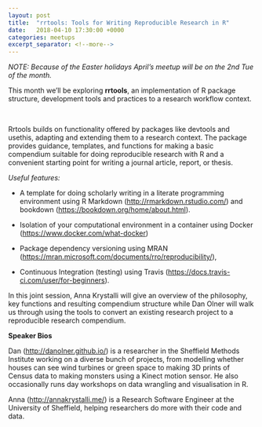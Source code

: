 ```yaml
---
layout: post
title:  "rrtools: Tools for Writing Reproducible Research in R"
date:   2018-04-10 17:30:00 +0000
categories: meetups
excerpt_separator: <!--more-->
---
```


_NOTE: Because of the Easter holidays April’s meetup will be on the 2nd Tue of the month._

This month we’ll be exploring **rrtools**, an implementation of R package structure, development tools and practices to a research workflow context.

<!--more-->
<br />

Rrtools builds on functionality offered by packages like devtools and usethis, adapting and extending them to a research context. The package provides guidance, templates, and functions for making a basic compendium suitable for doing reproducible research with R and a convenient starting point for writing a journal article, report, or thesis.

_Useful features:_

- A template for doing scholarly writing in a literate programming environment using R Markdown (http://rmarkdown.rstudio.com/) and bookdown (https://bookdown.org/home/about.html).

- Isolation of your computational environment in a container using Docker (https://www.docker.com/what-docker)

- Package dependency versioning using MRAN (https://mran.microsoft.com/documents/rro/reproducibility/),

- Continuous Integration (testing) using Travis (https://docs.travis-ci.com/user/for-beginners).

In this joint session, Anna Krystalli will give an overview of the philosophy, key functions and resulting compendium structure while Dan Olner will walk us through using the tools to convert an existing research project to a reproducible research compendium.

**Speaker Bios**

Dan (http://danolner.github.io/) is a researcher in the Sheffield Methods Institute working on a diverse bunch of projects, from modelling whether houses can see wind turbines or green space to making 3D prints of Census data to making monsters using a Kinect motion sensor. He also occasionally runs day workshops on data wrangling and visualisation in R.

Anna (http://annakrystalli.me/) is a Research Software Engineer at the University of Sheffield, helping researchers do more with their code and data.
